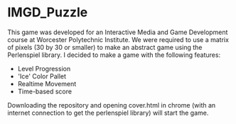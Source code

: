 # IMGD_Puzzle

This game was developed for an Interactive Media and Game Development course at Worcester Polytechnic Institute. We were required to use a matrix of pixels (30 by 30 or smaller) to make an abstract game using the Perlenspiel library. I decided to make a game with the following features:
* Level Progression
* 'Ice' Color Pallet
* Realtime Movement
* Time-based score 

Downloading the repository and opening cover.html in chrome (with an internet connection to get the perlenspiel library) will start the game. 
